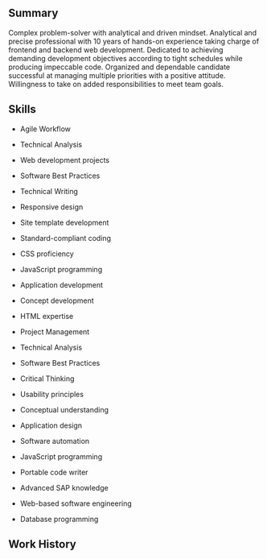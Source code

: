 
## Summary

Complex problem-solver with analytical and driven mindset. Analytical and precise professional with 10 years of hands-on experience taking charge of frontend and backend web development. Dedicated to achieving demanding development objectives according to tight schedules while producing impeccable code. Organized and dependable candidate successful at managing multiple priorities with a positive attitude. Willingness to take on added responsibilities to meet team goals.

## Skills
- Agile Workflow
- Technical Analysis
- Web development projects
- Software Best Practices

- Technical Writing
- Responsive design
- Site template development
- Standard-compliant coding

- CSS proficiency
- JavaScript programming
- Application development
- Concept development
- HTML expertise
- Project Management

- Technical Analysis
- Software Best Practices
- Critical Thinking

- Usability principles
- Conceptual understanding
- Application design
- Software automation

- JavaScript programming
- Portable code writer
- Advanced SAP knowledge
- Web-based software engineering
- Database programming

## Work History